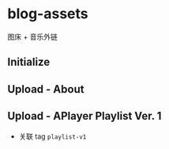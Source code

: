 # blog-assets
图床 + 音乐外链

## Initialize

## Upload - About

## Upload - APlayer Playlist Ver. 1
- 关联 tag `playlist-v1`